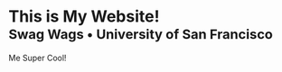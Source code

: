 <h1>
  This is My Website!
  <small>
    <br/>
    Swag Wags
    &bullet; University of San Francisco
  </small>
</h1>

Me Super Cool!
